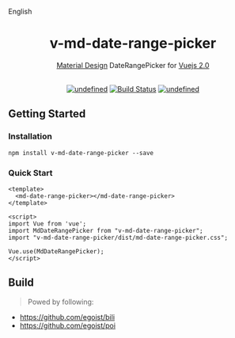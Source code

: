 English

<h1 align="center">
v-md-date-range-picker
</h1>

<p align="center">
  <a href="https://material.io/">Material Design</a>
  DateRangePicker for <a href="https://vuejs.org/">Vuejs 2.0</a>
</p>


<p align="center">
<br>
<a href="https://www.npmjs.com/package/v-md-date-range-picker"><img alt="undefined" src="https://img.shields.io/npm/v/v-md-date-range-picker.svg"></a>
<a href="https://travis-ci.org/ly525/v-md-date-range-picker"><img src="https://travis-ci.org/ly525/v-md-date-range-picker.svg?branch=master" alt="Build Status" title="Build Status"></a>
<a href="https://www.npmjs.com/package/v-md-date-range-picker"><img alt="undefined" src="https://img.shields.io/npm/dt/v-md-date-range-picker.svg"></a>
</p>

## Getting Started

### Installation
```console
npm install v-md-date-range-picker --save
```

### Quick Start

```
<template>
  <md-date-range-picker></md-date-range-picker>
</template>
```

```vue
<script>
import Vue from 'vue';
import MdDateRangePicker from "v-md-date-range-picker";
import "v-md-date-range-picker/dist/md-date-range-picker.css";

Vue.use(MdDateRangePicker);
</script>
```

## Build
> Powed by following:
- https://github.com/egoist/bili
- https://github.com/egoist/poi
